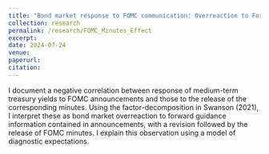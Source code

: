 ```yaml
---
title: "Bond market response to FOMC communication: Overreaction to Forward Guidance and Diagnostic Expectations"
collection: research
permalink: /research/FOMC_Minutes_Effect
excerpt: 
date: 2024-07-24
venue: 
paperurl:
citation: 
---
```


I document a negative correlation between response of medium-term treasury yields to FOMC announcements and those to the release of the corresponding minutes. Using the factor-decomposition in Swanson (2021), I interpret these as bond market overreaction to forward guidance information contained in announcements, with a revision followed by the release of FOMC minutes. I explain this observation using a model of diagnostic expectations.






